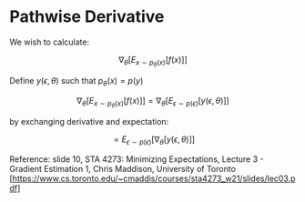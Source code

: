 # Pathwise Derivative

We wish to calculate:

$$
\nabla_\theta[E_{x \sim p_\theta(x)}[f(x)]]
$$

Define $y(\epsilon,\theta)$ such that $p_\theta(x) = p(y)$

$$
\nabla_\theta[E_{x \sim p_\theta(x)}[f(x)]] = \nabla_\theta[E_{\epsilon \sim p(\epsilon)} [y(\epsilon,\theta)] ]
$$

by exchanging derivative and expectation:

$$
= E_{\epsilon \sim p(\epsilon)} [\nabla_\theta[ y(\epsilon,\theta)] ]
$$

Reference:
slide 10, STA 4273: Minimizing Expectations, Lecture 3 - Gradient Estimation 1, Chris Maddison, University of Toronto
[https://www.cs.toronto.edu/~cmaddis/courses/sta4273_w21/slides/lec03.pdf]
